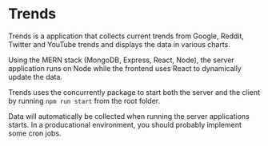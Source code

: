 # Trends

Trends is a application that collects current trends from Google, Reddit, Twitter and YouTube trends and displays the data in various charts.

Using the MERN stack (MongoDB, Express, React, Node), the server application runs on Node while the frontend uses React to dynamically update the data.

Trends uses the concurrently package to start both the server and the client by running `npm run start` from the root folder.

Data will automatically be collected when running the server applications starts. In a producational environment, you should probably implement some cron jobs.

